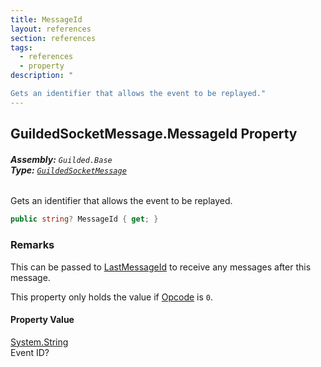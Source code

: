 ```yaml
---
title: MessageId
layout: references
section: references
tags:
  - references
  - property
description: "

Gets an identifier that allows the event to be replayed."
---
```


## GuildedSocketMessage.MessageId Property
###### **Assembly:** `Guilded.Base`<br/>**Type:** [`GuildedSocketMessage`](GuildedSocketMessage 'Guilded.Base.Events.GuildedSocketMessage')

Gets an identifier that allows the event to be replayed.

```csharp
public string? MessageId { get; }
```

### Remarks
  
This can be passed to [LastMessageId](BaseGuildedClient.LastMessageId 'Guilded.Base.BaseGuildedClient.LastMessageId') to receive any messages after this message.  
  
This property only holds the value if [Opcode](GuildedSocketMessage.Opcode 'Guilded.Base.Events.GuildedSocketMessage.Opcode') is `0`.

#### Property Value
[System.String](https://docs.microsoft.com/en-us/dotnet/api/System.String 'System.String')  
Event ID?